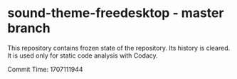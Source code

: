 # sound-theme-freedesktop - master branch

This repository contains frozen state of the repository.
Its history is cleared. It is used only for static code
analysis with Codacy.

Commit Time: 1707111944